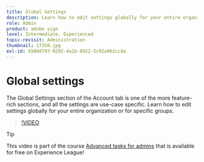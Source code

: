 ```yaml
---
title: Global Settings
description: Learn how to edit settings globally for your entire organization or for specific groups
role: Admin
product: adobe sign
level: Intermediate, Experienced
topic-revisit: Administration
thumbnail: 17358.jpg
exl-id: 6500d797-0292-4a1b-8922-5c92a962cc8a
---
```

# Global settings

The Global Settings section of the Account tab is one of the more feature-rich sections, and all the settings are use-case specific. Learn how to edit settings globally for your entire organization or for specific groups.

>[!VIDEO](https://video.tv.adobe.com/v/3412507?quality=12&learn=on&hidetitle=true)

>[!TIP]
>
>This video is part of the course [Advanced tasks for admins](https://experienceleague.adobe.com/?recommended=Sign-A-1-2020.1) that is available for free on Experience League!
